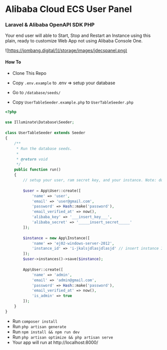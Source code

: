 # Alibaba Cloud ECS User Panel 

### Laravel & Alibaba OpenAPI SDK PHP

Your end user will able to Start, Stop and Restart an Instance using this plain, ready to customize Web App not using Alibaba Console One.

![https://jombang.digital/](/storage/images/jdecspanel.png)

#### How To

- Clone This Repo

- Copy `.env.example` to .env => setup your database

- Go to `/database/seeds/` 
- Copy `UserTableSeeder.example.php` to `UserTableSeeder.php` 

```php
<?php

use Illuminate\Database\Seeder;

class UserTableSeeder extends Seeder
{
    /**
     * Run the database seeds.
     *
     * @return void
     */
    public function run()
    {
        // setup your user, ram secret key, and your instance. Note: do not use your master key, you must assign ram user for each end user.
        
        $user = App\User::create([
            'name' => 'user',
            'email' => 'user@gmail.com',
            'password' => Hash::make('password'),
            'email_verified_at' => now(),
            'alibaba_key' => '___insert_key___',
            'alibaba_secret' => '_____insert_secret_____'
        ]);

        $instance = new App\Instance([
            'name' => 'ej02-windows-server-2012',
            'instance_id' => 'i-jkalsjdlasjdlasjd' // insert instance ID
        ]);
        $user->instances()->save($instance);

        App\User::create([
            'name' => 'admin',
            'email' => 'admin@gmail.com',
            'password' => Hash::make('password'),
            'email_verified_at' => now(),
            'is_admin' => true
        ]);
    }
}

```
   

- Run `composer install`
- Run `php artisan generate`
- Run `npm install && npm run dev`
- Run `php artisan optimize && php artisan serve`
- Your app will run at http://localhost:8000/
